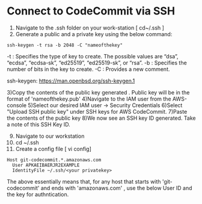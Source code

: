 # Connect to CodeCommit via SSH

1) Navigate to the .ssh folder on your work-station [ cd~/.ssh ] 
2) Generate a public and a private key using the below command:

```
ssh-keygen -t rsa -b 2048 -C "nameofthekey"

```

-t : Specifies the type of key to create. The possible values are “dsa”, “ecdsa”, “ecdsa-sk”, “ed25519”, “ed25519-sk”, or “rsa”.
-b : Specifies the number of bits in the key to create.
-C : Provides a new comment.

ssh-keygen: https://man.openbsd.org/ssh-keygen.1

3)Copy the contents of the public key generated . Public key will be in the format of 'nameofthekey.pub'
4)Navigate to the IAM user from the AWS-console
5)Select our desired IAM user -> Security Credentials
6)Select "Upload SSH public key" under SSH keys for AWS CodeCommit.
7)Paste the contents of the public key
8)We now see an SSH key ID generated. Take a note of this SSH Key ID.

9) Navigate to our workstation
10) cd ~/.ssh
11) Create a config file [ vi config]

```
Host git-codecommit.*.amazonaws.com
  User APKAEIBAERJR2EXAMPLE
  IdentityFile ~/.ssh/<your privatekey>

```
The above essentially means that, for any host that starts with 'git-codecommit' and ends with 'amazonaws.com' , use the below User ID and the key for authntication.




